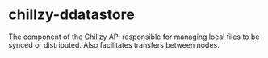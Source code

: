 # chillzy-ddatastore
The component of the Chillzy API responsible for managing local files to be synced or distributed. Also facilitates transfers between nodes.

